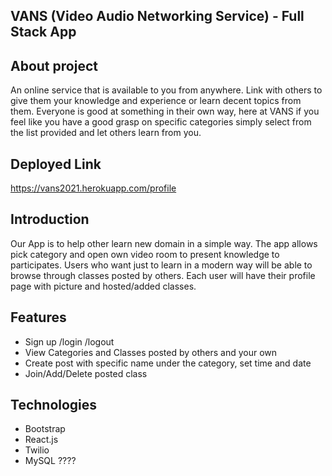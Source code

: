 ## VANS (Video Audio Networking Service) - Full Stack App

## About project

An online service that is available to you from anywhere. Link with others to give them your knowledge and experience or learn decent topics from them. Everyone is good at something in their own way, here at VANS if you feel like you have a good grasp on specific categories simply select from the list provided and let others learn from you.

## Deployed Link

https://vans2021.herokuapp.com/profile

## Introduction

Our App is to help other learn new domain in a simple way. The app allows pick category and open own video room to present knowledge to participates.
Users who want just to learn in a modern way will be able to browse through classes posted by others. Each user will have their profile page with picture and hosted/added classes.

## Features

- Sign up /login /logout
- View Categories and Classes posted by others and your own
- Create post with specific name under the category, set time and date
- Join/Add/Delete posted class

## Technologies

- Bootstrap
- React.js
- Twilio
- MySQL
  ????
